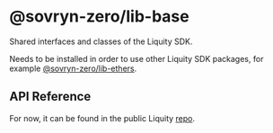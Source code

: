 # @sovryn-zero/lib-base

Shared interfaces and classes of the Liquity SDK.

Needs to be installed in order to use other Liquity SDK packages, for example [@sovryn-zero/lib-ethers](https://www.npmjs.com/package/@sovryn-zero/lib-ethers).

## API Reference

For now, it can be found in the public Liquity [repo](https://github.com/liquity/liquity/blob/master/docs/sdk/lib-base.md).
